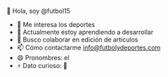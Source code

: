👋 Hola, soy @futbol15
- 👀 Me interesa los deportes
- 🌱 Actualmente estoy aprendiendo a desarrollar
- 💞️ Busco colaborar en edición de articulos
- 📫 Cómo contactarme info@futbolydeportes.com
- 😄 Pronombres: el
- ⚡ Dato curioso: 🤔

<!---
futbol15/futbol15 is a ✨ special ✨ repository because its `README.md` (this file) appears on your GitHub profile.
You can click the Preview link to take a look at your changes.
--->
